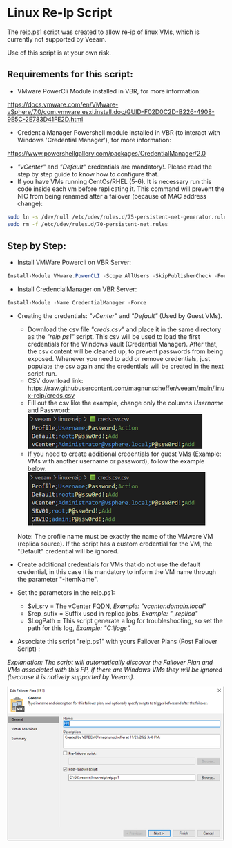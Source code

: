 # Linux Re-Ip Script

The reip.ps1 script was created to allow re-ip of linux VMs, which is currently not supported by Veeam.

Use of this script is at your own risk.

## Requirements for this script:
- VMware PowerCli Module installed in VBR, for more information:

https://docs.vmware.com/en/VMware-vSphere/7.0/com.vmware.esxi.install.doc/GUID-F02D0C2D-B226-4908-9E5C-2E783D41FE2D.html

- CredentialManager Powershell module installed in VBR (to interact with Windows 'Credential Manager'), for more information:

https://www.powershellgallery.com/packages/CredentialManager/2.0
- _"vCenter"_ and _"Default"_ credentials are mandatory!. Please read the step by step guide to know how to configure that.
- If you have VMs running CentOs/RHEL (5-6). It is necessary run this code inside each vm before replicating it. This command will prevent the NIC from being renamed after a failover (because of MAC address change):
```bash
sudo ln -s /dev/null /etc/udev/rules.d/75-persistent-net-generator.rules
sudo rm -f /etc/udev/rules.d/70-persistent-net.rules
```
## Step by Step:
- Install VMWare Powercli on VBR Server:
```powershell
Install-Module VMware.PowerCLI -Scope AllUsers -SkipPublisherCheck -Force
```

- Install CredencialManager on VBR Server:
```powershell
Install-Module -Name CredentialManager -Force
```

- Creating the credentials: _"vCenter"_ and _"Default"_ (Used by Guest VMs).
  - Download the csv file _"creds.csv"_ and place it in the same directory as the _"reip.ps1"_ script. This csv will be used to load the first credentials for the Windows Vault (Credential Manager). After that, the csv content will be cleaned up, to prevent passwords from being exposed. Whenever you need to add or remove credentials, just populate the csv again and the credentials will be created in the next script run.
  - CSV download link: https://raw.githubusercontent.com/magnunscheffer/veeam/main/linux-reip/creds.csv
  - Fill out the csv like the example, change only the columns _Username_ and Password:
    ![alt text](https://github.com/magnunscheffer/veeam/blob/main/linux-reip/csv-example.PNG?raw=true)
  - If you need to create additional credentials for guest VMs (Example: VMs with another username or password), follow the example below:
  ![alt text](https://github.com/magnunscheffer/veeam/blob/main/linux-reip/csv-example-plus.PNG?raw=true)
  
  Note: The profile name must be exactly the name of the VMware VM (replica source). If the script has a custom credential for the VM, the "Default" credential will be ignored.
- Create additional credentials for VMs that do not use the default credential, in this case it is mandatory to inform the VM name through the parameter "-ItemName".

- Set the parameters in the reip.ps1:
  - $vi_srv = The vCenter FQDN, _Example: "vcenter.domain.local"_
  - $rep_sufix  = Suffix used in replica jobs, _Example:  "\_replica"_
  - $LogPath = This script generate a log for troubleshooting, so set the path for this log, _Example: "C:\logs\"._

- Associate this script "reip.ps1" with yours Failover Plans (Post Failover Script) :

_Explanation: The script will automatically discover the Failover Plan and VMs associated with this FP, if there are Windows VMs they will be ignored (because it is natively supported by Veeam)._

![alt text](https://github.com/magnunscheffer/veeam/blob/main/linux-reip/failoverplan-example.png?raw=true)
